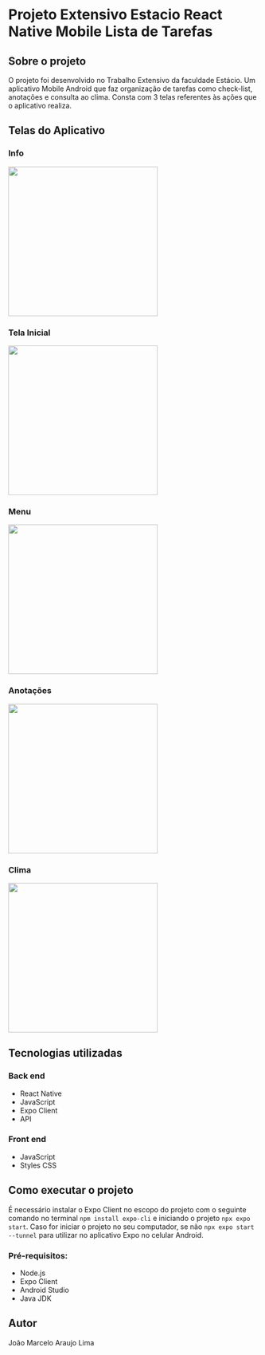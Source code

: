 # Projeto Extensivo Estacio React Native Mobile Lista de Tarefas

## Sobre o projeto
O projeto foi desenvolvido no Trabalho Extensivo da faculdade Estácio.
Um aplicativo Mobile Android que faz organização de tarefas como check-list, anotações e consulta ao clima. Consta com 3 telas referentes às ações que o aplicativo realiza.

## Telas do Aplicativo

### Info
<img src="https://github.com/JMarceloAL/Projeto-Mobile-Lista-de-Tarefas-/blob/main/assets/Info.png" width="300">

### Tela Inicial
<img src="https://github.com/JMarceloAL/Projeto-Mobile-Lista-de-Tarefas-/blob/main/assets/Tarefas.png" width="300">

### Menu 
<img src="https://github.com/JMarceloAL/Projeto-Mobile-Lista-de-Tarefas-/blob/main/assets/Menu.png" width="300">

### Anotações
<img src="https://github.com/JMarceloAL/Projeto-Mobile-Lista-de-Tarefas-/blob/main/assets/Anotacao.png" width="300">

### Clima
<img src="https://github.com/JMarceloAL/Projeto-Mobile-Lista-de-Tarefas-/blob/main/assets/Clima.png" width="300">

## Tecnologias utilizadas

### Back end
- React Native
- JavaScript
- Expo Client
- API

### Front end
- JavaScript
- Styles CSS

## Como executar o projeto
É necessário instalar o Expo Client no escopo do projeto com o seguinte comando no terminal `npm install expo-cli` e iniciando o projeto `npx expo start`. Caso for iniciar o projeto no seu computador, se não `npx expo start --tunnel` para utilizar no aplicativo Expo no celular Android.

### Pré-requisitos: 
- Node.js
- Expo Client
- Android Studio
- Java JDK

## Autor
João Marcelo Araujo Lima
